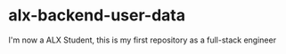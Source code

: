 # alx-backend-user-data
I'm now a ALX Student, this is my first repository as a full-stack engineer
